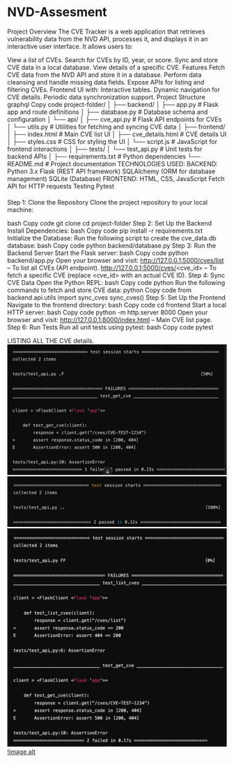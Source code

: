 # NVD-Assesment
Project Overview
The CVE Tracker is a web application that retrieves vulnerability data from the NVD API, processes it, and displays it in an interactive user interface. It allows users to:

View a list of CVEs.
Search for CVEs by ID, year, or score.
Sync and store CVE data in a local database.
View details of a specific CVE.
Features
Fetch CVE data from the NVD API and store it in a database.
Perform data cleansing and handle missing data fields.
Expose APIs for listing and filtering CVEs.
Frontend UI with:
Interactive tables.
Dynamic navigation for CVE details.
Periodic data synchronization support.
Project Structure
graphql
Copy code
project-folder/
│
├── backend/
│   ├── app.py                 # Flask app and route definitions
│   ├── database.py            # Database schema and configuration
│   └── api/
│       ├── cve_api.py         # Flask API endpoints for CVEs
│       └── utils.py           # Utilities for fetching and syncing CVE data
│
├── frontend/
│   ├── index.html             # Main CVE list UI
│   ├── cve_details.html       # CVE details UI
│   ├── styles.css             # CSS for styling the UI
│   └── script.js              # JavaScript for frontend interactions
│
├── tests/
│   └── test_api.py            # Unit tests for backend APIs
│
├── requirements.txt           # Python dependencies
└── README.md                  # Project documentation
TECHNOLOGIES USED:
BACKEND:
Python 3.x
Flask (REST API framework)
SQLAlchemy (ORM for database management)
SQLite (Database)
FRONTEND:
HTML, CSS, JavaScript
Fetch API for HTTP requests
Testing
Pytest
####
Step 1: Clone the Repository
Clone the project repository to your local machine:

bash
Copy code
git clone <repository-url>
cd project-folder
Step 2: Set Up the Backend
Install Dependencies:
bash
Copy code
pip install -r requirements.txt
Initialize the Database: Run the following script to create the cve_data.db database:
bash
Copy code
python backend/database.py
Step 3: Run the Backend Server
Start the Flask server:
bash
Copy code
python backend/app.py
Open your browser and visit:
http://127.0.0.1:5000/cves/list – To list all CVEs (API endpoint).
http://127.0.0.1:5000/cves/<cve_id> – To fetch a specific CVE (replace <cve_id> with an actual CVE ID).
Step 4: Sync CVE Data
Open the Python REPL:
bash
Copy code
python
Run the following commands to fetch and store CVE data:
python
Copy code
from backend.api.utils import sync_cves
sync_cves()
Step 5: Set Up the Frontend
Navigate to the frontend directory:
bash
Copy code
cd frontend
Start a local HTTP server:
bash
Copy code
python -m http.server 8000
Open your browser and visit:
http://127.0.0.1:8000/index.html – Main CVE list page.
Step 6: Run Tests
Run all unit tests using pytest:
bash
Copy code
pytest

LISTING ALL THE CVE details.
![image alt](https://github.com/manasikonidala/NVD-assesment/blob/335d9cafb5658f7e7dc9d8ef2eed7ea2767a6414/WhatsApp%20Image%202025-01-11%20at%2017.08.10%20(1).jpeg)
![image alt](https://github.com/manasikonidala/NVD-assesment/blob/bafd726fb0ebed05c8130ecc0746a51e0d5d72c5/WhatsApp%20Image%202025-01-11%20at%2017.08.10.jpeg)
![image alt](https://github.com/manasikonidala/NVD-assesment/blob/5f3ffb89f0e3c2d616ef399ee0ff8086fcfd00d4/WhatsApp%20Image%202025-01-11%20at%2017.08.11%20(1).jpeg)
[!image alt](https://github.com/manasikonidala/NVD-assesment/blob/9414044c59a1b53c42097a42d25e1e2cb874f03d/WhatsApp%20Image%202025-01-11%20at%2017.08.12.jpeg)

